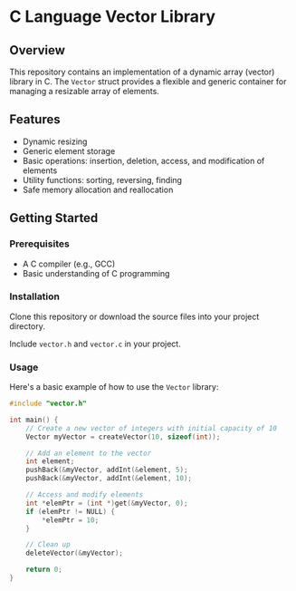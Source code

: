 # C Language Vector Library

## Overview
This repository contains an implementation of a dynamic array (vector) library in C. The `Vector` struct provides a flexible and generic container for managing a resizable array of elements.

## Features
- Dynamic resizing
- Generic element storage
- Basic operations: insertion, deletion, access, and modification of elements
- Utility functions: sorting, reversing, finding
- Safe memory allocation and reallocation

## Getting Started

### Prerequisites
- A C compiler (e.g., GCC)
- Basic understanding of C programming

### Installation
Clone this repository or download the source files into your project directory.


Include `vector.h` and `vector.c` in your project.

### Usage
Here's a basic example of how to use the `Vector` library:

```c
#include "vector.h"

int main() {
    // Create a new vector of integers with initial capacity of 10
    Vector myVector = createVector(10, sizeof(int));

    // Add an element to the vector
    int element;
    pushBack(&myVector, addInt(&element, 5);
    pushBack(&myVector, addInt(&element, 10);

    // Access and modify elements
    int *elemPtr = (int *)get(&myVector, 0);
    if (elemPtr != NULL) {
        *elemPtr = 10;
    }

    // Clean up
    deleteVector(&myVector);

    return 0;
}


